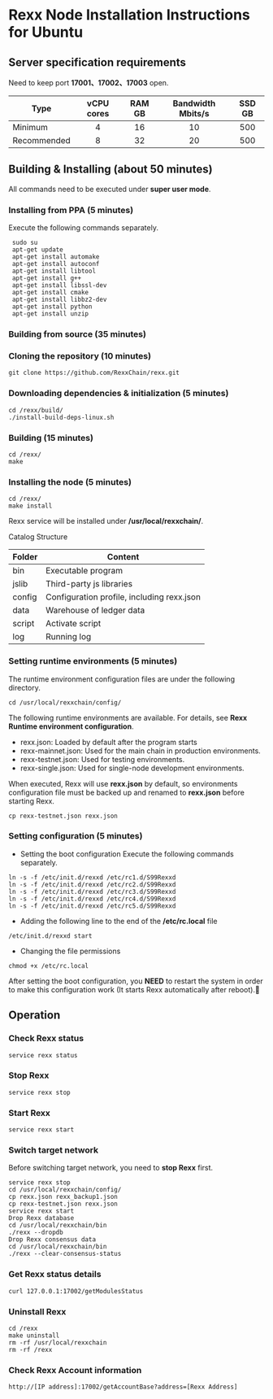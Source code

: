 # Rexx Node Installation Instructions for Ubuntu

## Server specification requirements
Need to keep port **17001、17002、17003** open.

| Type        | vCPU cores | RAM GB | Bandwidth Mbits/s | SSD GB |
|-------------|:----------:|:------:|:-----------------:|:------:|
| Minimum     |      4     |   16   |         10        |   500  |
| Recommended |      8     |   32   |         20        |   500  |


## Building & Installing (about 50 minutes)
All commands need to be executed under **super user mode**.

### Installing from PPA (5 minutes)
Execute the following commands separately. 
```
 sudo su
 apt-get update
 apt-get install automake
 apt-get install autoconf
 apt-get install libtool
 apt-get install g++
 apt-get install libssl-dev
 apt-get install cmake
 apt-get install libbz2-dev
 apt-get install python
 apt-get install unzip
```

### Building from source (35 minutes)

### Cloning the repository (10 minutes)

```
git clone https://github.com/RexxChain/rexx.git
```


### Downloading dependencies & initialization (5 minutes)
```
cd /rexx/build/
./install-build-deps-linux.sh
```


### Building (15 minutes)
```
cd /rexx/
make
```


### Installing the node (5 minutes)
```
cd /rexx/
make install
```

Rexx service will be installed under **/usr/local/rexxchain/**.


Catalog Structure

| Folder | Content                                    |
|--------|--------------------------------------------|
|    bin | Executable program                         |
|  jslib | Third-party js libraries                   |
| config | Configuration profile, including rexx.json |
|   data | Warehouse of ledger data                   |
| script | Activate script                            |
|    log | Running log                                |


### Setting runtime environments (5 minutes)
The runtime environment configuration files are under the following directory.
```
cd /usr/local/rexxchain/config/
```

The following runtime environments are available. 
For details, see **Rexx Runtime environment configuration**.
- rexx.json: Loaded by default after the program starts
- rexx-mainnet.json: Used for the main chain in production environments.
- rexx-testnet.json: Used for testing environments.
- rexx-single.json: Used for single-node development environments.

When executed, Rexx will use **rexx.json** by default, so environments configuration file must be backed up and renamed to **rexx.json** before starting Rexx.
```
cp rexx-testnet.json rexx.json
```

### Setting configuration (5 minutes)
- Setting the boot configuration
Execute the following commands separately.
```
ln -s -f /etc/init.d/rexxd /etc/rc1.d/S99Rexxd
ln -s -f /etc/init.d/rexxd /etc/rc2.d/S99Rexxd
ln -s -f /etc/init.d/rexxd /etc/rc3.d/S99Rexxd
ln -s -f /etc/init.d/rexxd /etc/rc4.d/S99Rexxd
ln -s -f /etc/init.d/rexxd /etc/rc5.d/S99Rexxd
```


- Adding the following line to the end of the **/etc/rc.local** file

`/etc/init.d/rexxd start`


- Changing the file permissions
```
chmod +x /etc/rc.local
```

After setting the boot configuration, you **NEED** to restart the system in order to make this configuration work (It starts Rexx automatically after reboot).

## Operation
### Check Rexx status
`service rexx status`

### Stop Rexx
`service rexx stop`

### Start Rexx
`service rexx start`

### Switch target network
Before switching target network, you need to **stop Rexx** first.
```
service rexx stop
cd /usr/local/rexxchain/config/
cp rexx.json rexx_backup1.json
cp rexx-testnet.json rexx.json
service rexx start
Drop Rexx database
cd /usr/local/rexxchain/bin
./rexx --dropdb
Drop Rexx consensus data
cd /usr/local/rexxchain/bin
./rexx --clear-consensus-status
```

### Get Rexx status details
`curl 127.0.0.1:17002/getModulesStatus`

### Uninstall Rexx
```
cd /rexx
make uninstall
rm -rf /usr/local/rexxchain
rm -rf /rexx
```

### Check Rexx Account information
`http://[IP address]:17002/getAccountBase?address=[Rexx Address]`
